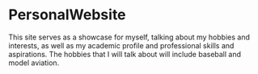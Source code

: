 # PersonalWebsite

This site serves as a showcase for myself, talking about my hobbies and interests, as well as my academic profile and professional skills and aspirations.
The hobbies that I will talk about will include baseball and model aviation. 